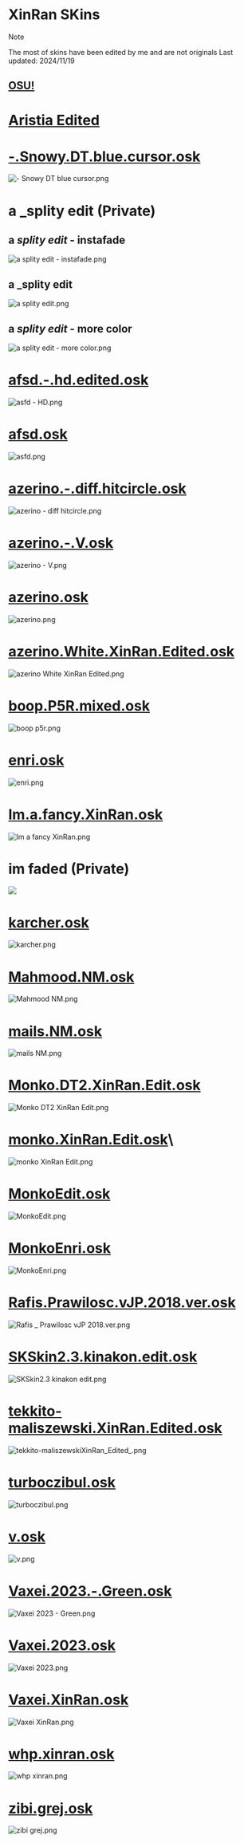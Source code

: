 # XinRan SKins
> [!NOTE]
> The most of skins have been edited by me and are not originals
> Last updated: 2024/11/19
## [OSU!](https://osu.ppy.sh/users/21277276)

# [Aristia Edited](https://github.com/XinRan1337/xinran-skins/blob/main/Aristia.md)

# [-.Snowy.DT.blue.cursor.osk](https://github.com/XinRan1337/xinran-skins/releases/download/osu!/-.Snowy.DT.blue.cursor.osk)
![-  Snowy DT _blue cursor_.png](https://s2.loli.net/2024/11/19/I2NTrABQcGUFXdS.png)

# a _splity edit (Private)
## a _splity edit_ - instafade
![a _splity edit_ - instafade.png](https://s2.loli.net/2024/11/19/8d3EexpMX2VjmcW.png)
## a _splity edit
![a _splity edit_.png](https://s2.loli.net/2024/11/19/nLGh7UuCmiRgZxV.png)
## a _splity edit_ - more color
![a _splity edit_ - more color.png](https://s2.loli.net/2024/11/19/gJF7N2lcEbpmr4W.png)

# [afsd.-.hd.edited.osk](https://github.com/XinRan1337/xinran-skins/releases/download/osu!/afsd.-.hd.edited.osk)
![asfd - HD.png](https://s2.loli.net/2024/11/19/MynYPaBENZGc3tj.png)

# [afsd.osk](https://github.com/XinRan1337/xinran-skins/releases/download/osu!/afsd.osk)
![asfd.png](https://s2.loli.net/2024/11/19/vWfMAY6aDJmBs7l.png)

# [azerino.-.diff.hitcircle.osk](https://github.com/XinRan1337/xinran-skins/releases/download/osu!/azerino.-.diff.hitcircle.osk)
![azerino - diff hitcircle.png](https://s2.loli.net/2024/11/19/hdAFW8Kuk674PmT.png)

# [azerino.-.V.osk](https://github.com/XinRan1337/xinran-skins/releases/download/osu!/azerino.-.V.osk)
![azerino - V.png](https://s2.loli.net/2024/11/19/y1V84MiZFIu5awK.png)

# [azerino.osk](https://github.com/XinRan1337/xinran-skins/releases/download/osu!/azerino.osk)
![azerino.png](https://s2.loli.net/2024/11/19/FXLgB6Ty1YDd7r2.png)

# [azerino.White.XinRan.Edited.osk](https://github.com/XinRan1337/xinran-skins/releases/download/osu!/azerino.White.XinRan.Edited.osk)
![azerino White XinRan Edited.png](https://s2.loli.net/2024/11/19/DIXVeuBYz2E7oPy.png)

# [boop.P5R.mixed.osk](https://github.com/XinRan1337/xinran-skins/releases/download/osu!/boop.P5R.mixed.osk)
![boop p5r.png](https://s2.loli.net/2024/11/19/2T3ubR1Mtymk895.png)

# [enri.osk](https://github.com/XinRan1337/xinran-skins/releases/download/osu!/enri.osk)
![enri.png](https://s2.loli.net/2024/11/19/LV7lHYPIfCxRv6Q.png)

# [Im.a.fancy.XinRan.osk](https://github.com/XinRan1337/xinran-skins/releases/download/osu!/Im.a.fancy.XinRan.osk)
![Im a fancy XinRan.png](https://s2.loli.net/2024/11/19/Z8EnvtiaIDfb9z7.png)

# im faded (Private)
![](https://s2.loli.net/2024/11/19/YmB1bV9NAvOQriG.png)

# [karcher.osk](https://github.com/XinRan1337/xinran-skins/releases/download/osu!/karcher.osk)
![karcher.png](https://s2.loli.net/2024/11/19/plsNDMLXnhgQKH9.png)

# [Mahmood.NM.osk](https://github.com/XinRan1337/xinran-skins/releases/download/osu!/Mahmood.NM.osk)
![Mahmood NM.png](https://s2.loli.net/2024/11/19/2fSFwCTq9rkHJVm.png)

# [mails.NM.osk](mails.NM.osk)
![mails NM.png](https://s2.loli.net/2024/11/19/JVO8jSulPav5Mxq.png)

# [Monko.DT2.XinRan.Edit.osk](https://github.com/XinRan1337/xinran-skins/releases/download/osu!/Monko.DT2.XinRan.Edit.osk)
![Monko DT2 XinRan Edit.png](https://s2.loli.net/2024/11/19/vrC9EUO2XoHduAS.png)

# [monko.XinRan.Edit.osk](https://github.com/XinRan1337/xinran-skins/releases/download/osu!/monko.XinRan.Edit.osk)\
![monko XinRan Edit.png](https://s2.loli.net/2024/11/19/kYIPpwnLza7goZ6.png)

# [MonkoEdit.osk](https://github.com/XinRan1337/xinran-skins/releases/download/osu!/MonkoEdit.osk)
![MonkoEdit.png](https://s2.loli.net/2024/11/19/g1QG4UeXOvK8wk2.png)

# [MonkoEnri.osk](https://github.com/XinRan1337/xinran-skins/releases/download/osu!/MonkoEnri.osk)
![MonkoEnri.png](https://s2.loli.net/2024/11/19/W1DCkomyxTfcQlJ.png)

# [Rafis.Prawilosc.vJP.2018.ver.osk](https://github.com/XinRan1337/xinran-skins/releases/download/osu!/Rafis.Prawilosc.vJP.2018.ver.osk)
![Rafis _ Prawilosc vJP 2018.ver.png](https://s2.loli.net/2024/11/19/7NtrzdciRgqX2uH.png)

# [SKSkin2.3.kinakon.edit.osk](https://github.com/XinRan1337/xinran-skins/releases/download/osu!/SKSkin2.3.kinakon.edit.osk)
![SKSkin2.3 _kinakon edit_.png](https://s2.loli.net/2024/11/19/W4jOtxPKIFl1R5r.png)

# [tekkito-maliszewski.XinRan.Edited.osk](https://github.com/XinRan1337/xinran-skins/releases/download/osu!/tekkito-maliszewski.XinRan.Edited.osk)
![tekkito-maliszewskiXinRan_Edited_.png](https://s2.loli.net/2024/11/19/FlW9jdwPVe6bkK8.png)

# [turboczibul.osk](https://github.com/XinRan1337/xinran-skins/releases/download/osu!/turboczibul.osk)
![turboczibul.png](https://s2.loli.net/2024/11/19/L3sUDMGejzVSAQb.png)

# [v.osk](https://github.com/XinRan1337/xinran-skins/releases/download/osu!/v.osk)
![v.png](https://s2.loli.net/2024/11/19/JWgsTG5mBbcjI79.png)

# [Vaxei.2023.-.Green.osk](https://github.com/XinRan1337/xinran-skins/releases/download/osu!/Vaxei.2023.-.Green.osk)
![Vaxei 2023 - Green.png](https://s2.loli.net/2024/11/19/NBKLdw3eWTmUXPb.png)

# [Vaxei.2023.osk](https://github.com/XinRan1337/xinran-skins/releases/download/osu!/Vaxei.2023.osk)
![Vaxei 2023.png](https://s2.loli.net/2024/11/19/qF4mgdT72p8NBJk.png)

# [Vaxei.XinRan.osk](https://github.com/XinRan1337/xinran-skins/releases/download/osu!/Vaxei.XinRan.osk)
![Vaxei XinRan.png](https://s2.loli.net/2024/11/19/dUWFx4G8PItf92N.png)

# [whp.xinran.osk](https://github.com/XinRan1337/xinran-skins/releases/download/osu!/whp.xinran.osk)
![whp xinran.png](https://s2.loli.net/2024/11/19/XG3zE9qpiMrKN8a.png)

# [zibi.grej.osk](https://github.com/XinRan1337/xinran-skins/releases/download/osu!/zibi.grej.osk)
![zibi grej.png](https://s2.loli.net/2024/11/19/kxhLilcRjq3rPeS.png)
